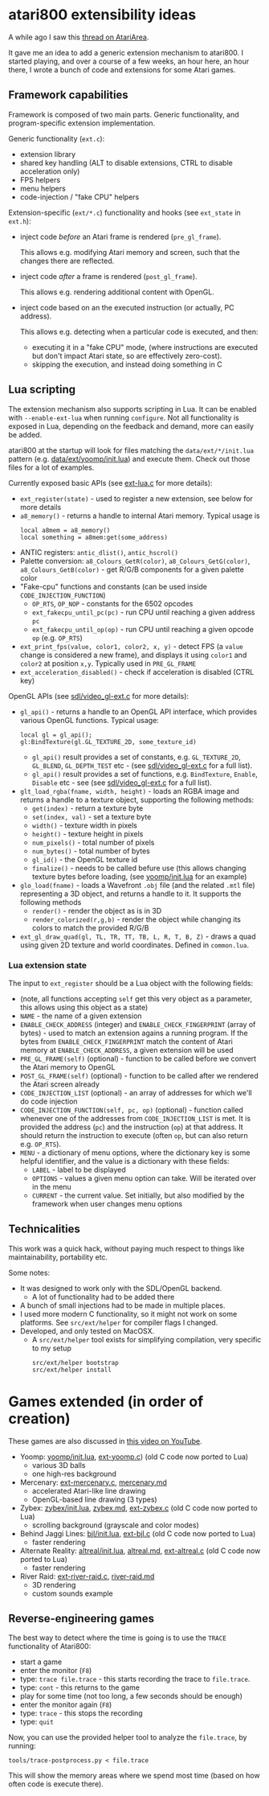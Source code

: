 # atari800 extensibility ideas

A while ago I saw this [thread on AtariArea](http://www.atari.org.pl/forum/viewtopic.php?id=17319).

It gave me an idea to add a generic extension mechanism to atari800.
I started playing, and over a course of a few weeks, an hour here, an hour there, I wrote a bunch
of code and extensions for some Atari games.

## Framework capabilities

Framework is composed of two main parts.
Generic functionality, and program-specific extension implementation.

Generic functionality (`ext.c`):

* extension library
* shared key handling (ALT to disable extensions, CTRL to disable acceleration only)
* FPS helpers
* menu helpers
* code-injection / "fake CPU" helpers

Extension-specific (`ext/*.c`) functionality and hooks (see `ext_state`  in `ext.h`):

* inject code _before_ an Atari frame is rendered (`pre_gl_frame`).

  This allows e.g. modifying Atari memory and screen, such that the changes there are reflected.

* inject code _after_ a frame is rendered (`post_gl_frame`).

  This allows e.g. rendering additional content with OpenGL.

* inject code based on an the executed instruction (or actually,
  PC address).

  This allows e.g. detecting when a particular code is executed, and then:

  * executing it in a "fake CPU" mode,
    (where instructions are executed but don't impact Atari state, so are effectively zero-cost).
  * skipping the execution, and instead doing something in C

## Lua scripting

The extension mechanism also supports scripting in Lua.
It can be enabled with `--enable-ext-lua` when running `configure`.
Not all functionality is exposed in Lua, depending on the feedback and demand, more can easily be added.

 atari800 at the startup will look for files matching the `data/ext/*/init.lua` pattern
 (e.g. [data/ext/yoomp/init.lua](yoomp/init.lua)) and execute them.
Check out those files for a lot of examples.

Currently exposed basic APIs (see [ext-lua.c](../../src/ext-lua.c) for more details):
* `ext_register(state)` - used to register a new extension, see below for more details
* `a8_memory()` - returns a handle to internal Atari memory. Typical usage is
  ```
  local a8mem = a8_memory()
  local something = a8mem:get(some_address)
  ```
* ANTIC registers: `antic_dlist()`,  `antic_hscrol()`
* Palette conversion: `a8_Colours_GetR(color)`, `a8_Colours_GetG(color)`, `a8_Colours_GetB(color)` -
  get R/G/B components for a given palette color
* "Fake-cpu" functions and constants (can be used inside `CODE_INJECTION_FUNCTION`)
  * `OP_RTS`, `OP_NOP` - constants for the 6502 opcodes
  * `ext_fakecpu_until_pc(pc)` - run CPU until reaching a given address `pc`
  * `ext_fakecpu_until_op(op)` - run CPU until reaching a given opcode `op` (e.g. `OP_RTS`)
* `ext_print_fps(value, color1, color2, x, y)` - detect FPS (a `value` change is considered a new frame),
  and displays it using `color1` and `color2` at position `x,y`. Typically used in `PRE_GL_FRAME`
* `ext_acceleration_disabled()` - check if acceleration is disabled (CTRL key)

OpenGL APIs (see [sdl/video_gl-ext.c](../../src/sdl/video_gl-ext.c) for more details):
* `gl_api()` - returns a handle to an OpenGL API interface, which provides various OpenGL functions.
  Typical usage:
  ```
  local gl = gl_api();
  gl:BindTexture(gl.GL_TEXTURE_2D, some_texture_id)
  ```
  * `gl_api()` result provides a set of constants, e.g. `GL_TEXTURE_2D`, `GL_BLEND`, `GL_DEPTH_TEST` etc - (see [sdl/video_gl-ext.c](../../src/sdl/video_gl-ext.c) for a full list).
  * `gl_api()` result provides a set of functions, e.g. `BindTexture`, `Enable`, `Disable` etc - see (see [sdl/video_gl-ext.c](../../src/sdl/video_gl-ext.c) for a full list).
* `glt_load_rgba(fname, width, height)` - loads an RGBA image and returns a handle to a texture object, supporting the following methods:
  * `get(index)` - return a texture byte
  * `set(index, val)` - set a texture byte
  * `width()` - texture width in pixels
  * `height()` - texture height in pixels
  * `num_pixels()` - total number of pixels
  * `num_bytes()` - total number of bytes
  * `gl_id()` - the OpenGL texture id
  * `finalize()` - needs to be called befure use (this allows changing texture bytes before loading, (see [yoomp/init.lua](yoomp/init.lua) for an example)
* `glo_load(fname)` - loads a Wavefront `.obj` file (and the related `.mtl` file) representing a 3D object, and returns a handle to it. It supports the following methods
  * `render()` - render the object as is in 3D
  * `render_colorized(r,g,b)` - render the object while changing its colors to match the provided R/G/B
* `ext_gl_draw_quad(gl, TL, TR, TT, TB, L, R, T, B, Z)` - draws a quad using given 2D texture and world coordinates.
  Defined in `common.lua`.

### Lua extension state

The input to `ext_register` should be a Lua object with the following fields:
*  (note, all functions accepting `self` get this very object as a parameter, this allows using this object as a state)
* `NAME` - the name of a given extension
* `ENABLE_CHECK_ADDRESS` (integer) and `ENABLE_CHECK_FINGERPRINT` (array of bytes) - used to match an extension
  agains a running program. If the bytes from `ENABLE_CHECK_FINGERPRINT` match the content of Atari memory at
  `ENABLE_CHECK_ADDRESS`, a given extension will be used
* `PRE_GL_FRAME(self)` (optional) - function to be called before we convert the Atari memory to OpenGL
* `POST_GL_FRAME(self)` (optional) - function to be called after we rendered the Atari screen already
* `CODE_INJECTION_LIST` (optional) - an array of addresses for which we'll do code injection
* `CODE_INJECTION_FUNCTION(self, pc, op)` (optional) - function called whenever one of the addresses from
  `CODE_INJECTION_LIST` is met. It is provided the address (`pc`) and the instruction (`op`) at that address.
  It should return the instruction to execute (often `op`, but can also return e.g. `OP_RTS`).
* `MENU` - a dictionary of menu options, where the dictionary key is some helpful identifier, and the value is a dictionary with these fields:
  * `LABEL` - label to be displayed
  * `OPTIONS` - values a given menu option can take. Will be iterated over in the menu
  * `CURRENT` - the current value. Set initially, but also modified by the framework when user changes menu options

## Technicalities

This work was a quick hack, without paying much respect to things like
maintainability, portability etc.

Some notes:
* It was designed to work only with the SDL/OpenGL backend.
  * A lot of functionality had to be added there
* A bunch of small injections had to be made in multiple places.
* I used more modern C functionality, so it might not work on some platforms.
  See `src/ext/helper` for compiler flags I changed.
* Developed, and only tested on MacOSX.
  * A `src/ext/helper` tool exists for simplifying compilation, very specific to my setup
    ```
    src/ext/helper bootstrap
    src/ext/helper install
    ```

# Games extended (in order of creation)

These games are also discussed in [this video on YouTube](https://www.youtube.com/watch?v=075qLp5kIlc).

* Yoomp: [yoomp/init.lua](yoomp/init.lua), [ext-yoomp.c](../../src/ext/ext-yoomp.c)) (old C code now ported to Lua)
  * various 3D balls
  * one high-res background
* Mercenary: [ext-mercenary.c](../../src/ext/ext-mercenary.c), [mercenary.md](mercenary.md)
  * accelerated Atari-like line drawing
  * OpenGL-based line drawing (3 types)
* Zybex: [zybex/init.lua](zybex/init.lua), [zybex.md](zybex/zybex.md), [ext-zybex.c](../../src/ext/ext-zybex.c) (old C code now ported to Lua)
  * scrolling background (grayscale and color modes)
* Behind Jaggi Lines: [bjl/init.lua](bjl/init.lua), [ext-bjl.c](../../src/ext/ext-bjl.c) (old C code now ported to Lua)
  * faster rendering
* Alternate Reality: [altreal/init.lua](altreal/init.lua), [altreal.md](altreal.md), [ext-altreal.c](../../src/ext/ext-altreal.c) (old C code now ported to Lua)
  * faster rendering
* River Raid: [ext-river-raid.c](../../src/ext/ext-river-raid.c), [river-raid.md](river-raid/river-raid.md)
  * 3D rendering
  * custom sounds example

## Reverse-engineering games

The best way to detect where the time is going is to use the
`TRACE` functionality of Atari800:
* start a game
* enter the monitor (`F8`)
* type: `trace file.trace` - this starts recording the trace to `file.trace`.
* type: `cont` - this returns to the game
* play for some time (not too long, a few seconds should be enough)
* enter the monitor again (`F8`)
* type: `trace` - this stops the recording
* type: `quit`

Now, you can use the provided helper tool to analyze the `file.trace`, by running:

    tools/trace-postprocess.py < file.trace

This will show the memory areas where we spend most time (based on how often code is execute there).
